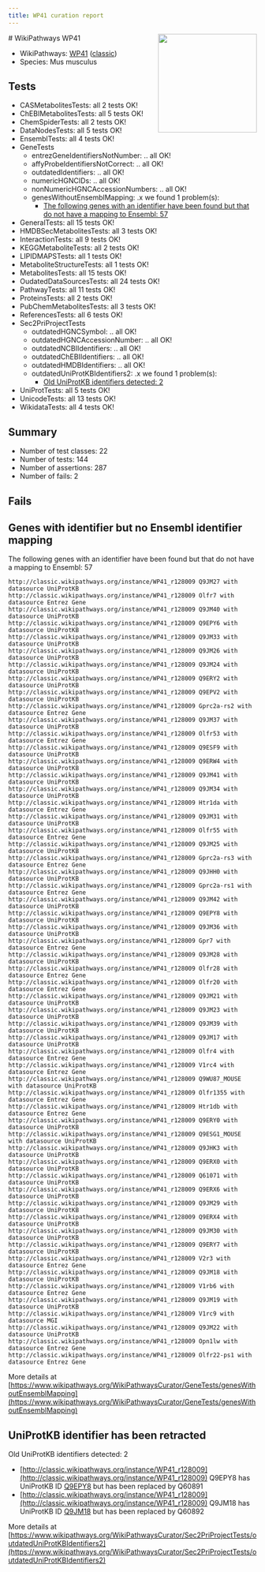 ```yaml
---
title: WP41 curation report
---
```


<img style="float: right; width: 200px" src="https://upload.wikimedia.org/wikipedia/commons/thumb/8/83/Wplogo_with_text_500.png/640px-Wplogo_with_text_500.png" />
# WikiPathways WP41

* WikiPathways: [WP41](https://wikipathways.org/pathways/WP41) ([classic](https://classic.wikipathways.org/instance/WP41))
* Species: Mus musculus
## Tests
* CASMetabolitesTests: all 2 tests OK!
* ChEBIMetabolitesTests: all 5 tests OK!
* ChemSpiderTests: all 2 tests OK!
* DataNodesTests: all 5 tests OK!
* EnsemblTests: all 4 tests OK!
* GeneTests
    * entrezGeneIdentifiersNotNumber: .. all OK!
    * affyProbeIdentifiersNotCorrect: .. all OK!
    * outdatedIdentifiers: .. all OK!
    * numericHGNCIDs: .. all OK!
    * nonNumericHGNCAccessionNumbers: .. all OK!
    * genesWithoutEnsemblMapping: .x we found 1 problem(s):
        * [The following genes with an identifier have been found but that do not have a mapping to Ensembl: 57](#c4e54390)
* GeneralTests: all 15 tests OK!
* HMDBSecMetabolitesTests: all 3 tests OK!
* InteractionTests: all 9 tests OK!
* KEGGMetaboliteTests: all 2 tests OK!
* LIPIDMAPSTests: all 1 tests OK!
* MetaboliteStructureTests: all 1 tests OK!
* MetabolitesTests: all 15 tests OK!
* OudatedDataSourcesTests: all 24 tests OK!
* PathwayTests: all 11 tests OK!
* ProteinsTests: all 2 tests OK!
* PubChemMetabolitesTests: all 3 tests OK!
* ReferencesTests: all 6 tests OK!
* Sec2PriProjectTests
    * outdatedHGNCSymbol: .. all OK!
    * outdatedHGNCAccessionNumber: .. all OK!
    * outdatedNCBIIdentifiers: .. all OK!
    * outdatedChEBIIdentifiers: .. all OK!
    * outdatedHMDBIdentifiers: .. all OK!
    * outdatedUniProtKBIdentifiers2: .x we found 1 problem(s):
        * [Old UniProtKB identifiers detected: 2](#8da302c9)
* UniProtTests: all 5 tests OK!
* UnicodeTests: all 13 tests OK!
* WikidataTests: all 4 tests OK!


## Summary

* Number of test classes: 22
* Number of tests: 144
* Number of assertions: 287
* Number of fails: 2

## Fails

<a name="c4e54390" />

## Genes with identifier but no Ensembl identifier mapping

The following genes with an identifier have been found but that do not have a mapping to Ensembl: 57
```
http://classic.wikipathways.org/instance/WP41_r128009 Q9JM27 with datasource UniProtKB
http://classic.wikipathways.org/instance/WP41_r128009 Olfr7 with datasource Entrez Gene
http://classic.wikipathways.org/instance/WP41_r128009 Q9JM40 with datasource UniProtKB
http://classic.wikipathways.org/instance/WP41_r128009 Q9EPY6 with datasource UniProtKB
http://classic.wikipathways.org/instance/WP41_r128009 Q9JM33 with datasource UniProtKB
http://classic.wikipathways.org/instance/WP41_r128009 Q9JM26 with datasource UniProtKB
http://classic.wikipathways.org/instance/WP41_r128009 Q9JM24 with datasource UniProtKB
http://classic.wikipathways.org/instance/WP41_r128009 Q9ERY2 with datasource UniProtKB
http://classic.wikipathways.org/instance/WP41_r128009 Q9EPV2 with datasource UniProtKB
http://classic.wikipathways.org/instance/WP41_r128009 Gprc2a-rs2 with datasource Entrez Gene
http://classic.wikipathways.org/instance/WP41_r128009 Q9JM37 with datasource UniProtKB
http://classic.wikipathways.org/instance/WP41_r128009 Olfr53 with datasource Entrez Gene
http://classic.wikipathways.org/instance/WP41_r128009 Q9ESF9 with datasource UniProtKB
http://classic.wikipathways.org/instance/WP41_r128009 Q9ERW4 with datasource UniProtKB
http://classic.wikipathways.org/instance/WP41_r128009 Q9JM41 with datasource UniProtKB
http://classic.wikipathways.org/instance/WP41_r128009 Q9JM34 with datasource UniProtKB
http://classic.wikipathways.org/instance/WP41_r128009 Htr1da with datasource Entrez Gene
http://classic.wikipathways.org/instance/WP41_r128009 Q9JM31 with datasource UniProtKB
http://classic.wikipathways.org/instance/WP41_r128009 Olfr55 with datasource Entrez Gene
http://classic.wikipathways.org/instance/WP41_r128009 Q9JM25 with datasource UniProtKB
http://classic.wikipathways.org/instance/WP41_r128009 Gprc2a-rs3 with datasource Entrez Gene
http://classic.wikipathways.org/instance/WP41_r128009 Q9JHH0 with datasource UniProtKB
http://classic.wikipathways.org/instance/WP41_r128009 Gprc2a-rs1 with datasource Entrez Gene
http://classic.wikipathways.org/instance/WP41_r128009 Q9JM42 with datasource UniProtKB
http://classic.wikipathways.org/instance/WP41_r128009 Q9EPY8 with datasource UniProtKB
http://classic.wikipathways.org/instance/WP41_r128009 Q9JM36 with datasource UniProtKB
http://classic.wikipathways.org/instance/WP41_r128009 Gpr7 with datasource Entrez Gene
http://classic.wikipathways.org/instance/WP41_r128009 Q9JM28 with datasource UniProtKB
http://classic.wikipathways.org/instance/WP41_r128009 Olfr28 with datasource Entrez Gene
http://classic.wikipathways.org/instance/WP41_r128009 Olfr20 with datasource Entrez Gene
http://classic.wikipathways.org/instance/WP41_r128009 Q9JM21 with datasource UniProtKB
http://classic.wikipathways.org/instance/WP41_r128009 Q9JM23 with datasource UniProtKB
http://classic.wikipathways.org/instance/WP41_r128009 Q9JM39 with datasource UniProtKB
http://classic.wikipathways.org/instance/WP41_r128009 Q9JM17 with datasource UniProtKB
http://classic.wikipathways.org/instance/WP41_r128009 Olfr4 with datasource Entrez Gene
http://classic.wikipathways.org/instance/WP41_r128009 V1rc4 with datasource Entrez Gene
http://classic.wikipathways.org/instance/WP41_r128009 Q9WU87_MOUSE with datasource UniProtKB
http://classic.wikipathways.org/instance/WP41_r128009 Olfr1355 with datasource Entrez Gene
http://classic.wikipathways.org/instance/WP41_r128009 Htr1db with datasource Entrez Gene
http://classic.wikipathways.org/instance/WP41_r128009 Q9ERY0 with datasource UniProtKB
http://classic.wikipathways.org/instance/WP41_r128009 Q9ESG1_MOUSE with datasource UniProtKB
http://classic.wikipathways.org/instance/WP41_r128009 Q9JHK3 with datasource UniProtKB
http://classic.wikipathways.org/instance/WP41_r128009 Q9ERX0 with datasource UniProtKB
http://classic.wikipathways.org/instance/WP41_r128009 Q61071 with datasource UniProtKB
http://classic.wikipathways.org/instance/WP41_r128009 Q9ERX6 with datasource UniProtKB
http://classic.wikipathways.org/instance/WP41_r128009 Q9JM29 with datasource UniProtKB
http://classic.wikipathways.org/instance/WP41_r128009 Q9ERX4 with datasource UniProtKB
http://classic.wikipathways.org/instance/WP41_r128009 Q9JM30 with datasource UniProtKB
http://classic.wikipathways.org/instance/WP41_r128009 Q9ERY7 with datasource UniProtKB
http://classic.wikipathways.org/instance/WP41_r128009 V2r3 with datasource Entrez Gene
http://classic.wikipathways.org/instance/WP41_r128009 Q9JM18 with datasource UniProtKB
http://classic.wikipathways.org/instance/WP41_r128009 V1rb6 with datasource Entrez Gene
http://classic.wikipathways.org/instance/WP41_r128009 Q9JM19 with datasource UniProtKB
http://classic.wikipathways.org/instance/WP41_r128009 V1rc9 with datasource MGI
http://classic.wikipathways.org/instance/WP41_r128009 Q9JM22 with datasource UniProtKB
http://classic.wikipathways.org/instance/WP41_r128009 Opn1lw with datasource Entrez Gene
http://classic.wikipathways.org/instance/WP41_r128009 Olfr22-ps1 with datasource Entrez Gene
```

More details at [https://www.wikipathways.org/WikiPathwaysCurator/GeneTests/genesWithoutEnsemblMapping](https://www.wikipathways.org/WikiPathwaysCurator/GeneTests/genesWithoutEnsemblMapping)

<a name="8da302c9" />

## UniProtKB identifier has been retracted

Old UniProtKB identifiers detected: 2

* [http://classic.wikipathways.org/instance/WP41_r128009](http://classic.wikipathways.org/instance/WP41_r128009) Q9EPY8 has UniProtKB ID [Q9EPY8](https://bioregistry.io/Q9EPY8) but has been replaced by Q60891
* [http://classic.wikipathways.org/instance/WP41_r128009](http://classic.wikipathways.org/instance/WP41_r128009) Q9JM18 has UniProtKB ID [Q9JM18](https://bioregistry.io/Q9JM18) but has been replaced by Q60892


More details at [https://www.wikipathways.org/WikiPathwaysCurator/Sec2PriProjectTests/outdatedUniProtKBIdentifiers2](https://www.wikipathways.org/WikiPathwaysCurator/Sec2PriProjectTests/outdatedUniProtKBIdentifiers2)

